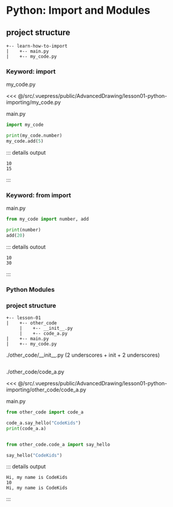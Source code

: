 # Python: Import and Modules

## project structure
```
+-- learn-how-to-import
|    +-- main.py
|    +-- my_code.py
```

### Keyword: **import**

my_code.py

<<< @/src/.vuepress/public/AdvancedDrawing/lesson01-python-importing/my_code.py

main.py

```py
import my_code

print(my_code.number)
my_code.add(5)
```

::: details output
```
10
15
```
:::

### Keyword: **from** **import**


main.py
```py
from my_code import number, add

print(number)
add(20)
```

::: details outout
```
10
30
```
:::

### Python Modules

### project structure
```{2,3,4}
+-- lesson-01
|    +-- other_code
     |    +-- __init__.py  
     |    +-- code_a.py  
|    +-- main.py
|    +-- my_code.py
```

./other_code/\_\_init\_\_.py (2 underscores + init + 2 underscores)

```py
```

./other_code/code_a.py

<<< @/src/.vuepress/public/AdvancedDrawing/lesson01-python-importing/other_code/code_a.py


main.py
```py
from other_code import code_a

code_a.say_hello("CodeKids")
print(code_a.a)


from other_code.code_a import say_hello

say_hello("CodeKids")
```

::: details output
```
Hi, my name is CodeKids
10
Hi, my name is CodeKids
```
:::

